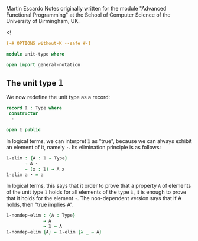 
Martin Escardo
Notes originally written for the module "Advanced Functional Programming"
at the School of Computer Science of the University of Birmingham, UK.


<!
```agda
{-# OPTIONS without-K --safe #-}

module unit-type where

open import general-notation
```
>
## The unit type 𝟙

We now redefine the unit type as a record:
```agda
record 𝟙 : Type where
 constructor
  ⋆

open 𝟙 public
```
In logical terms, we can interpret `𝟙` as "true", because we can always exhibit an element of it, namely `⋆`.
Its elimination principle is as follows:
```agda
𝟙-elim : {A : 𝟙 → Type}
       → A ⋆
       → (x : 𝟙) → A x
𝟙-elim a ⋆ = a
```
In logical terms, this says that it order to prove that a property `A` of elements of the unit type `𝟙` holds for all elements of the type `𝟙`, it is enough to prove that it holds for the element `⋆`. The non-dependent version says that if A holds, then "true implies A".
```agda
𝟙-nondep-elim : {A : Type}
              → A
              → 𝟙 → A
𝟙-nondep-elim {A} = 𝟙-elim {λ _ → A}
```
